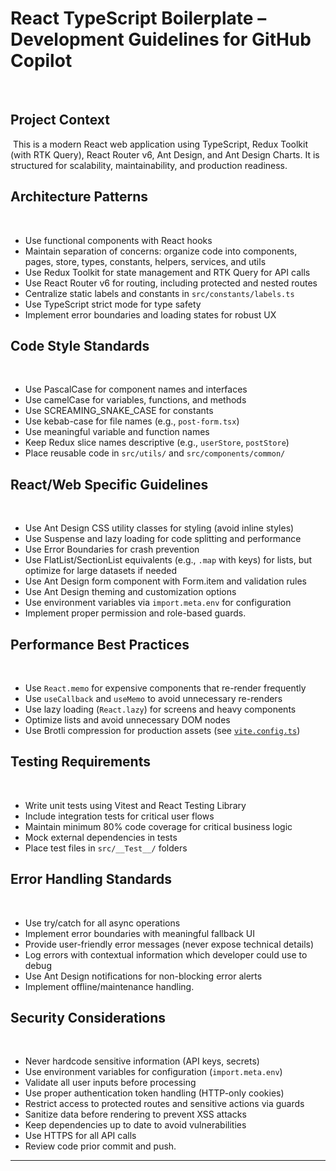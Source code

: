 # React TypeScript Boilerplate – Development Guidelines for GitHub Copilot

​

## Project Context

​
This is a modern React web application using TypeScript, Redux Toolkit (with RTK Query), React Router v6, Ant Design, and Ant Design Charts. It is structured for scalability, maintainability, and production readiness.
​

## Architecture Patterns

​

- Use functional components with React hooks
- Maintain separation of concerns: organize code into components, pages, store, types, constants, helpers, services, and utils
- Use Redux Toolkit for state management and RTK Query for API calls
- Use React Router v6 for routing, including protected and nested routes
- Centralize static labels and constants in `src/constants/labels.ts`
- Use TypeScript strict mode for type safety
- Implement error boundaries and loading states for robust UX
  ​

## Code Style Standards

​

- Use PascalCase for component names and interfaces
- Use camelCase for variables, functions, and methods
- Use SCREAMING_SNAKE_CASE for constants
- Use kebab-case for file names (e.g., `post-form.tsx`)
- Use meaningful variable and function names
- Keep Redux slice names descriptive (e.g., `userStore`, `postStore`)
- Place reusable code in `src/utils/` and `src/components/common/`
  ​

## React/Web Specific Guidelines

​

- Use Ant Design CSS utility classes for styling (avoid inline styles)
- Use Suspense and lazy loading for code splitting and performance
- Use Error Boundaries for crash prevention
- Use FlatList/SectionList equivalents (e.g., `.map` with keys) for lists, but optimize for large datasets if needed
- Use Ant Design form component with Form.item and validation rules
- Use Ant Design theming and customization options
- Use environment variables via `import.meta.env` for configuration
- Implement proper permission and role-based guards.
  ​

## Performance Best Practices

​

- Use `React.memo` for expensive components that re-render frequently
- Use `useCallback` and `useMemo` to avoid unnecessary re-renders
- Use lazy loading (`React.lazy`) for screens and heavy components
- Optimize lists and avoid unnecessary DOM nodes
- Use Brotli compression for production assets (see [`vite.config.ts`](vite.config.ts))
  ​

## Testing Requirements

​

- Write unit tests using Vitest and React Testing Library
- Include integration tests for critical user flows
- Maintain minimum 80% code coverage for critical business logic
- Mock external dependencies in tests
- Place test files in `src/__Test__/` folders
  ​

## Error Handling Standards

​

- Use try/catch for all async operations
- Implement error boundaries with meaningful fallback UI
- Provide user-friendly error messages (never expose technical details)
- Log errors with contextual information which developer could use to debug
- Use Ant Design notifications for non-blocking error alerts
- Implement offline/maintenance handling.
  ​

## Security Considerations

​

- Never hardcode sensitive information (API keys, secrets)
- Use environment variables for configuration (`import.meta.env`)
- Validate all user inputs before processing
- Use proper authentication token handling (HTTP-only cookies)
- Restrict access to protected routes and sensitive actions via guards
- Sanitize data before rendering to prevent XSS attacks
- Keep dependencies up to date to avoid vulnerabilities
- Use HTTPS for all API calls
- Review code prior commit and push.

---
